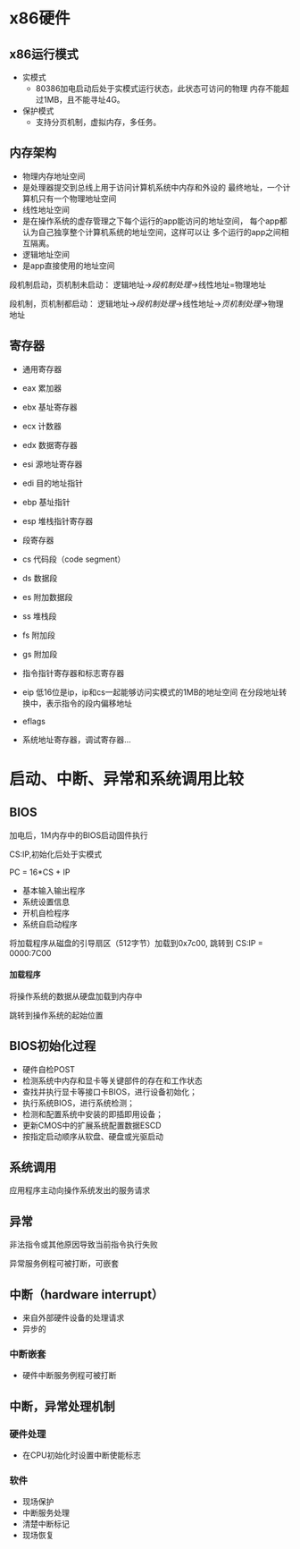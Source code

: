 # x86硬件

## x86运行模式
- 实模式
  - 80386加电启动后处于实模式运行状态，此状态可访问的物理
  内存不能超过1MB，且不能寻址4G。
- 保护模式
  - 支持分页机制，虚拟内存，多任务。

## 内存架构
- 物理内存地址空间
 - 是处理器提交到总线上用于访问计算机系统中内存和外设的
 最终地址，一个计算机只有一个物理地址空间
- 线性地址空间
 - 是在操作系统的虚存管理之下每个运行的app能访问的地址空间，
 每个app都认为自己独享整个计算机系统的地址空间，这样可以让
 多个运行的app之间相互隔离。
- 逻辑地址空间
 - 是app直接使用的地址空间
 
段机制启动，页机制未启动： 逻辑地址->*段机制处理*->线性地址=物理地址

段机制，页机制都启动： 逻辑地址->*段机制处理*->线性地址->*页机制处理*->物理地址

## 寄存器
- 通用寄存器
 - eax 累加器
 - ebx 基址寄存器
 - ecx 计数器
 - edx 数据寄存器
 - esi 源地址寄存器
 - edi 目的地址指针
 - ebp 基址指针
 - esp 堆栈指针寄存器
 
- 段寄存器
 - cs 代码段（code segment）
 - ds 数据段
 - es 附加数据段
 - ss 堆栈段
 - fs 附加段
 - gs 附加段
 
- 指令指针寄存器和标志寄存器
 - eip 低16位是ip，ip和cs一起能够访问实模式的1MB的地址空间
 在分段地址转换中，表示指令的段内偏移地址
 - eflags 
 
- 系统地址寄存器，调试寄存器...

# 启动、中断、异常和系统调用比较

## BIOS
 加电后，1Ｍ内存中的BIOS启动固件执行
 
 CS:IP,初始化后处于实模式
 
 PC = 16*CS + IP
 
 - 基本输入输出程序
 - 系统设置信息
 - 开机自检程序
 - 系统自启动程序
 
 
 将加载程序从磁盘的引导扇区（512字节）加载到0x7c00, 跳转到
 CS:IP = 0000:7C00
 
#### 加载程序
将操作系统的数据从硬盘加载到内存中

跳转到操作系统的起始位置

## BIOS初始化过程
- 硬件自检POST
- 检测系统中内存和显卡等关键部件的存在和工作状态
- 查找并执行显卡等接口卡BIOS，进行设备初始化；
- 执行系统BIOS，进行系统检测；
 - 检测和配置系统中安装的即插即用设备；
- 更新CMOS中的扩展系统配置数据ESCD
- 按指定启动顺序从软盘、硬盘或光驱启动

## 系统调用
应用程序主动向操作系统发出的服务请求

## 异常
非法指令或其他原因导致当前指令执行失败

异常服务例程可被打断，可嵌套

## 中断（hardware interrupt）
- 来自外部硬件设备的处理请求
- 异步的

### 中断嵌套
- 硬件中断服务例程可被打断


## 中断，异常处理机制
### 硬件处理
- 在CPU初始化时设置中断使能标志

### 软件
- 现场保护
- 中断服务处理
- 清楚中断标记
- 现场恢复
